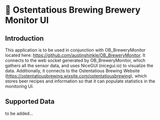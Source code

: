 # :beer: Ostentatious Brewing Brewery Monitor UI
## Introduction
This application is to be used in conjunction with OB_BreweryMonitor located here: https://github.com/austinshinkle/OB_BreweryMonitor. It connects to the web socket generated by OB_BreweryMonitor, which gathers all the sensor data, and uses NiceGUI (nicegui.io) to visualize the data. Additionally, it connects to the Ostentatious Brewing Website (https://ostentatiousbrewing.wixsite.com/ostentatiousbrewing), which stores beer recipes and information so that it can populate statistics in the monitoring UI.

## Supported Data
to be added...
